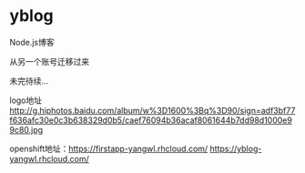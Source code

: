 # yblog
Node.js博客

从另一个账号迁移过来

未完待续...

logo地址
http://g.hiphotos.baidu.com/album/w%3D1600%3Bq%3D90/sign=adf3bf77f636afc30e0c3b638329d0b5/caef76094b36acaf8061644b7dd98d1000e99c80.jpg


openshift地址：https://firstapp-yangwl.rhcloud.com/
		       https://yblog-yangwl.rhcloud.com/
